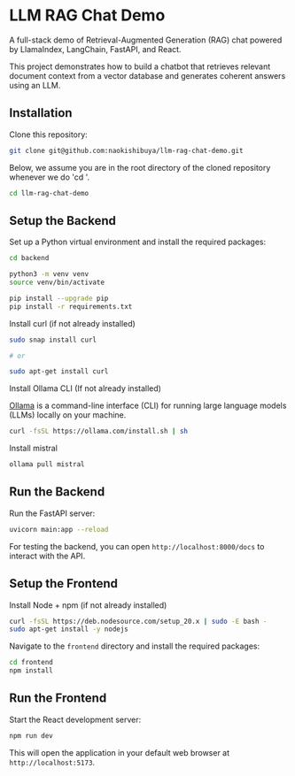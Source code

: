 # LLM RAG Chat Demo

A full-stack demo of Retrieval-Augmented Generation (RAG) chat powered by LlamaIndex, LangChain, FastAPI, and React.

This project demonstrates how to build a chatbot that retrieves relevant document context from a vector database and generates coherent answers using an LLM.

## Installation

Clone this repository:

```bash
git clone git@github.com:naokishibuya/llm-rag-chat-demo.git
```

Below, we assume you are in the root directory of the cloned repository whenever we do 'cd <subfolder>'.

```bash
cd llm-rag-chat-demo
```

## Setup the Backend

Set up a Python virtual environment and install the required packages:

```bash
cd backend

python3 -m venv venv
source venv/bin/activate

pip install --upgrade pip
pip install -r requirements.txt
```

Install curl (if not already installed)

```bash
sudo snap install curl

# or

sudo apt-get install curl
```

Install Ollama CLI (If not already installed)

[Ollama](https://github.com/ollama/ollama) is a command-line interface (CLI) for running large language models (LLMs) locally on your machine.

```bash
curl -fsSL https://ollama.com/install.sh | sh
```

Install mistral

```bash
ollama pull mistral
```

## Run the Backend

Run the FastAPI server:

```bash
uvicorn main:app --reload
```

For testing the backend, you can open `http://localhost:8000/docs` to interact with the API.

## Setup the Frontend

Install Node + npm (if not already installed)

```bash
curl -fsSL https://deb.nodesource.com/setup_20.x | sudo -E bash -
sudo apt-get install -y nodejs
```

Navigate to the `frontend` directory and install the required packages:

```bash
cd frontend
npm install
```

## Run the Frontend

Start the React development server:

```bash
npm run dev
```

This will open the application in your default web browser at `http://localhost:5173`.
